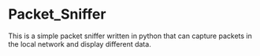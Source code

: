 # Packet_Sniffer
This is a simple packet sniffer written in python that can capture packets in the local network and display different data.
